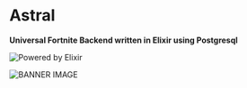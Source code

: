 # Astral

**Universal Fortnite Backend written in Elixir using Postgresql**

![Powered by Elixir](https://img.shields.io/badge/written%20in-elixir-ac98ff.svg?style=for-the-badge&logo=elixir)

![BANNER IMAGE](https://cdn2.unrealengine.com/17br-cosmic-summer-announce-newsheader-1900x600-1900x600-a4e90a9a1a70.jpg)

